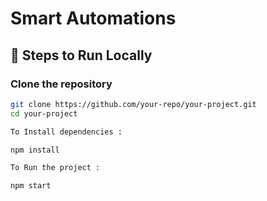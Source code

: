 #  Smart Automations

## 🔧 Steps to Run Locally  

###  Clone the repository  
```bash
git clone https://github.com/your-repo/your-project.git
cd your-project

To Install dependencies : 

npm install

To Run the project :

npm start


